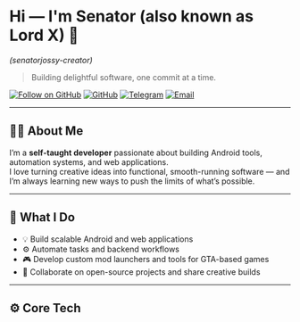 # Hi — I'm Senator (also known as Lord X) 👋  
*(senatorjossy-creator)*  

> Building delightful software, one commit at a time.

[![Follow on GitHub](https://img.shields.io/github/followers/senatorjossy-creator?label=Follow&style=social)](https://github.com/senatorjossy-creator)
[![GitHub](https://img.shields.io/badge/GitHub-senatorjossy--creator-181717?style=flat&logo=github)](https://github.com/senatorjossy-creator)
[![Telegram](https://img.shields.io/badge/Telegram-Lhord__XB12.com-blue?style=flat&logo=telegram)](https://t.me/Lhord_XB12.com)
[![Email](https://img.shields.io/badge/Email-senatorjossy%40email.com-c14438?style=flat&logo=gmail)](mailto:senatorjossy@email.com)

---

## 👨‍💻 About Me

I’m a **self-taught developer** passionate about building Android tools, automation systems, and web applications.  
I love turning creative ideas into functional, smooth-running software — and I’m always learning new ways to push the limits of what’s possible.

---

## 🧠 What I Do

- 💡 Build scalable Android and web applications  
- ⚙️ Automate tasks and backend workflows  
- 🎮 Develop custom mod launchers and tools for GTA-based games  
- 🤝 Collaborate on open-source projects and share creative builds  

---

## ⚙️ Core Tech
